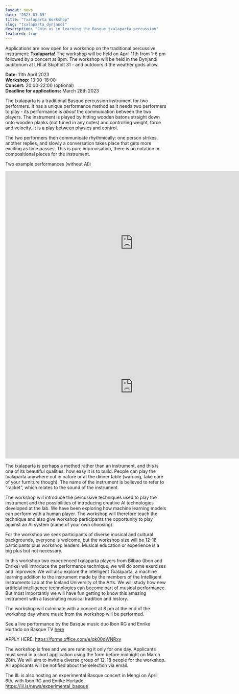 ```yaml
---
layout: news
date: "2023-03-09"
title: "Txalaparta Workshop"
slug: "txalaparta_dynjandi"
description: "Join us in learning the Basque txalaparta percussion"
featured: true
---
```


<script> import CaptionedImage from "../../components/Images/CaptionedImage.svelte" </script>

Applications are now open for a workshop on the traditional percussive instrument: **Txalaparta!** The workshop will be held on April 11th from 1-6 pm followed by a concert at 8pm. The workshop will be held in the Dynjandi auditorium at LHÍ at Skipholt 31 - and outdoors if the weather gods allow. 

<b>Date:</b> 11th April 2023  <br>
<b>Workshop:</b> 13:00-18:00  <br>
<b>Concert:</b> 20:00-22:00 (optional)  <br>
<b>Deadline for applications:</b> March 28th 2023  <br>

<CaptionedImage
  src="news/txalaparta-5499.jpg"
  alt="A couple of people playing a wooden percussion instrument."
  caption="Sophie and Victor from the lab trying out the txalaparta"/>

The txalaparta is a traditional Basque percussion instrument for two performers. It has a unique performance method as it needs two performers to play - its performance is *about* the commuication between the two players. The instrument is played by hitting wooden batons straight down onto wooden planks (not tuned in any notes) and controlling weight, force and velocity. It is a play between physics and control.

The two performers then communicate rhythmically: one person strikes, another replies, and slowly a conversation takes place that gets more exciting as time passes. This is pure improvisation, there is no notation or compositional pieces for the instrument.

Two example performances (without AI):

<iframe width="800" height="450" src="https://www.youtube.com/embed/uBbcnqHnQxE" title="YouTube video player" frameborder="0" allow="accelerometer; autoplay; clipboard-write; encrypted-media; gyroscope; picture-in-picture; web-share" allowfullscreen></iframe>
<br>
<iframe width="800" height="450" src="https://www.youtube.com/embed/505x6YgAgyc" title="YouTube video player" frameborder="0" allow="accelerometer; autoplay; clipboard-write; encrypted-media; gyroscope; picture-in-picture; web-share" allowfullscreen></iframe>

<br>

The txalaparta is perhaps a method rather than an instrument, and this is one of its beautiful qualities: how easy it is to build. People can play the txalaparta anywhere out in nature or at the dinner table (warning, take care of your furniture though). The name of the instrument is believed to refer to “racket”, which relates to the sound of the instrument. 

<CaptionedImage
  src="news/txalaparta-5517.jpg"
  alt="A txalaparta stick connected to cables."
  caption="We're collecting data from players to develop creative AI"/>

The workshop will introduce the percussive techniques used to play the instrument and the possibilities of introducing creative AI technologies developed at the lab. We have been exploring how machine learning models can perform with a human player. The workshop will therefore teach the technique and also give workshop participants the opportunity to play against an AI system (name of your own choosing). 

For the workshop we seek participants of diverse musical and cultural backgrounds, everyone is welcome, but the workshop size will be 12-18 participants plus workshop leaders. Musical education or experience is a big plus but not necessary. 

In this workshop two experienced txalaparta players from Bilbao (Ibon and Enrike) will introduce the performance technique, we will do some exercises and improvise. We will also explore the Intelligent Txalaparta, a machine learning addition to the instrument made by the members of the Intelligent Instruments Lab at the Iceland University of the Arts. We will study how new artificial intelligence technologies can become part of musical performance. But most importantly we will have fun getting to know this amazing instrument with a fascinating musical tradition and history.

The workshop will culminate with a concert at 8 pm at the end of the workshop day where music from the workshop will be performed.

See a live performance by the Basque music duo Ibon RG and Enrike Hurtado on Basque TV <a href="https://www.eitb.eus/eu/telebista/programak/eitb-kultura/bideoak/osoa/8758212/bideoa-ibon-rgren-eta-enrike-hurtadoren-musika/?fbclid=IwAR22JRpp13_wa_hQAUSPa_8YkXObswVbGvjuW6eo7JfVi2RdK0gt_Q-afRQ">here</a> 

APPLY HERE: https://forms.office.com/e/qk00dWNRxy

The workshop is free and we are running it only for one day. Applicants must send in a short application using the form before midnight on March 28th. We will aim to invite a diverse group of 12-18 people for the workshop. All applicants will be notified about the selection via email.

<CaptionedImage
  src="news/txalaparta-5397.jpg"
  alt="Txalaparta planks stacked side by side with sensors at the bottom."
  caption="How can artificial intelligence become part of musical performance?"/>

The IIL is also hosting an experimental Basque concert in Mengi on April 6th, with Ibon RG and Enrike Hurtado.
https://iil.is/news/experimental_basque

<CaptionedImage
  src="news/karl.jpeg"
  alt="A man playing txalaparta, in the background a yellow shelving system."
  caption="Lab associate Karl Jóhann with the txalaparta he's developing with creative AI"/>